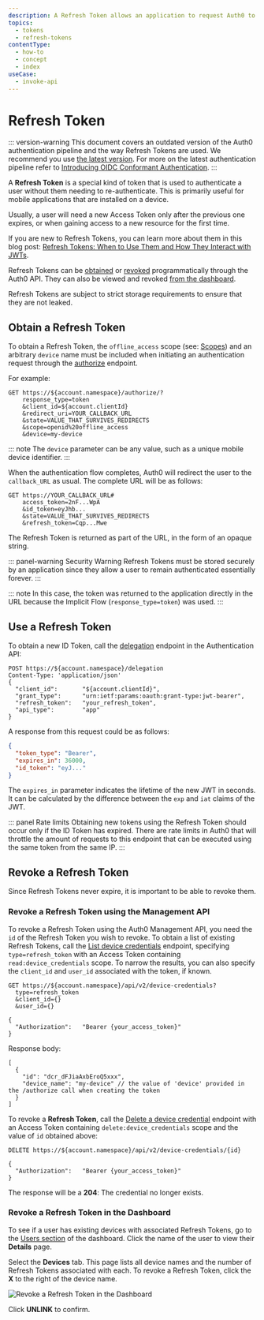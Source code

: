 ```yaml
---
description: A Refresh Token allows an application to request Auth0 to issue a new ID Token directly, without needing to re-authenticate the user.
topics:
  - tokens
  - refresh-tokens
contentType:
  - how-to
  - concept
  - index
useCase:
  - invoke-api
---
```


# Refresh Token

::: version-warning
This document covers an outdated version of the Auth0 authentication pipeline and the way Refresh Tokens are used. We recommend you use <a href="/tokens/refresh-token">the latest version</a>. For more on the latest authentication pipeline refer to [Introducing OIDC Conformant Authentication](/api-auth/intro).
:::

A **Refresh Token** is a special kind of token that is used to authenticate a user without them needing to re-authenticate. This is primarily useful for mobile applications that are installed on a device.

Usually, a user will need a new Access Token only after the previous one expires, or when gaining access to a new resource for the first time.

If you are new to Refresh Tokens, you can learn more about them in this blog post: [Refresh Tokens: When to Use Them and How They Interact with JWTs](https://auth0.com/blog/refresh-tokens-what-are-they-and-when-to-use-them/).

Refresh Tokens can be [obtained](#obtain-a-refresh-token) or [revoked](#revoke-a-refresh-token-using-the-management-api) programmatically through the Auth0 API. They can also be viewed and revoked [from the dashboard](#revoke-a-refresh-token-in-the-dashboard).

Refresh Tokens are subject to strict storage requirements to ensure that they are not leaked.

## Obtain a Refresh Token

To obtain a Refresh Token, the `offline_access` scope (see: [Scopes](/scopes)) and an arbitrary `device` name must be included when initiating an authentication request through the [authorize](/api/authentication/reference#authorize-application) endpoint.

For example:

```text
GET https://${account.namespace}/authorize/?
    response_type=token
    &client_id=${account.clientId}
    &redirect_uri=YOUR_CALLBACK_URL
    &state=VALUE_THAT_SURVIVES_REDIRECTS
    &scope=openid%20offline_access
    &device=my-device
```

::: note
The `device` parameter can be any value, such as a unique mobile device identifier.
:::

When the authentication flow completes, Auth0 will redirect the user to the `callback_URL` as usual.
The complete URL will be as follows:

```text
GET https://YOUR_CALLBACK_URL#
    access_token=2nF...WpA
    &id_token=eyJhb...
    &state=VALUE_THAT_SURVIVES_REDIRECTS
    &refresh_token=Cqp...Mwe
```

The Refresh Token is returned as part of the URL, in the form of an opaque string.

::: panel-warning Security Warning
Refresh Tokens must be stored securely by an application since they allow a user to remain authenticated essentially forever.
:::

::: note
In this case, the token was returned to the application directly in the URL because the Implicit Flow (`response_type=token`) was used.
:::

## Use a Refresh Token

To obtain a new ID Token, call the [delegation](/api/authentication/reference#delegation) endpoint in the Authentication API:

```text
POST https://${account.namespace}/delegation
Content-Type: 'application/json'
{
  "client_id":       "${account.clientId}",
  "grant_type":      "urn:ietf:params:oauth:grant-type:jwt-bearer",
  "refresh_token":   "your_refresh_token",
  "api_type":        "app"
}
```

A response from this request could be as follows:

```json
{
  "token_type": "Bearer",
  "expires_in": 36000,
  "id_token": "eyJ..."
}
```

The `expires_in` parameter indicates the lifetime of the new JWT in seconds. It can be calculated by the difference between the `exp` and `iat` claims of the JWT.

::: panel Rate limits
Obtaining new tokens using the Refresh Token should occur only if the ID Token has expired. There are rate limits in Auth0 that will throttle the amount of requests to this endpoint that can be executed using the same token from the same IP.
:::


## Revoke a Refresh Token

Since Refresh Tokens never expire, it is important to be able to revoke them.

### Revoke a Refresh Token using the Management API

To revoke a Refresh Token using the Auth0 Management API, you need the `id` of the Refresh Token you wish to revoke. To obtain a list of existing Refresh Tokens, call the [List device credentials](/api/management/v2#!/Device_Credentials/get_device_credentials) endpoint, specifying `type=refresh_token` with an Access Token containing `read:device_credentials` scope. To narrow the results, you can also specify the `client_id` and `user_id` associated with the token, if known.

```text
GET https://${account.namespace}/api/v2/device-credentials?
  type=refresh_token
  &client_id={}
  &user_id={}

{
  "Authorization":   "Bearer {your_access_token}"
}
```

Response body:

```text
[
  {
    "id": "dcr_dFJiaAxbEroQ5xxx",
    "device_name": "my-device" // the value of 'device' provided in the /authorize call when creating the token
  }
]
```

To revoke a __Refresh Token__, call the [Delete a device credential](/api/management/v2#!/Device_Credentials/delete_device_credentials_by_id) endpoint with an Access Token containing `delete:device_credentials` scope and the value of `id` obtained above:

```text
DELETE https://${account.namespace}/api/v2/device-credentials/{id}

{
  "Authorization":   "Bearer {your_access_token}"
}

```

The response will be a **204**: The credential no longer exists.

### Revoke a Refresh Token in the Dashboard

To see if a user has existing devices with associated Refresh Tokens, go to the [Users section](${manage_url}/#/users) of the dashboard. Click the name of the user to view their **Details** page.

Select the **Devices** tab. This page lists all device names and the number of Refresh Tokens associated with each. To revoke a Refresh Token, click the **X** to the right of the device name.

![Revoke a Refresh Token in the Dashboard](/media/articles/tokens/legacy/dashboard-revoke-refresh-token.png)

Click **UNLINK** to confirm.

